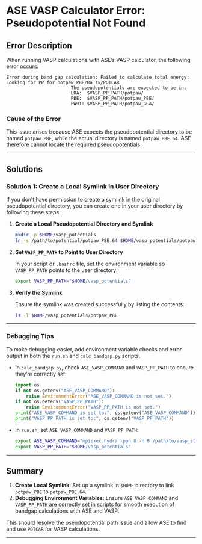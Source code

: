 # ASE VASP Calculator Error: Pseudopotential Not Found

## Error Description

When running VASP calculations with ASE’s VASP calculator, the following error occurs:

```plaintext
Error during band gap calculation: Failed to calculate total energy: Looking for PP for potpaw_PBE/Ba_sv/POTCAR
                        The pseudopotentials are expected to be in:
                        LDA:  $VASP_PP_PATH/potpaw/
                        PBE:  $VASP_PP_PATH/potpaw_PBE/
                        PW91: $VASP_PP_PATH/potpaw_GGA/
```

### Cause of the Error

This issue arises because ASE expects the pseudopotential directory to be named `potpaw_PBE`, while the actual directory is named `potpaw_PBE.64`. ASE therefore cannot locate the required pseudopotentials.

---

## Solutions

### Solution 1: Create a Local Symlink in User Directory

If you don’t have permission to create a symlink in the original pseudopotential directory, you can create one in your user directory by following these steps:

1. **Create a Local Pseudopotential Directory and Symlink**

   ```bash
   mkdir -p $HOME/vasp_potentials
   ln -s /path/to/potential/potpaw_PBE.64 $HOME/vasp_potentials/potpaw_PBE
   ```

2. **Set `VASP_PP_PATH` to Point to User Directory**

   In your script or `.bashrc` file, set the environment variable so `VASP_PP_PATH` points to the user directory:

   ```bash
   export VASP_PP_PATH="$HOME/vasp_potentials"
   ```

3. **Verify the Symlink**

   Ensure the symlink was created successfully by listing the contents:

   ```bash
   ls -l $HOME/vasp_potentials/potpaw_PBE
   ```

---

### Debugging Tips

To make debugging easier, add environment variable checks and error output in both the `run.sh` and `calc_bandgap.py` scripts.

- In `calc_bandgap.py`, check `ASE_VASP_COMMAND` and `VASP_PP_PATH` to ensure they’re correctly set:

  ```python
  import os
  if not os.getenv("ASE_VASP_COMMAND"):
      raise EnvironmentError("ASE_VASP_COMMAND is not set.")
  if not os.getenv("VASP_PP_PATH"):
      raise EnvironmentError("VASP_PP_PATH is not set.")
  print("ASE_VASP_COMMAND is set to:", os.getenv("ASE_VASP_COMMAND"))
  print("VASP_PP_PATH is set to:", os.getenv("VASP_PP_PATH"))
  ```

- In `run.sh`, set `ASE_VASP_COMMAND` and `VASP_PP_PATH`:

  ```bash
  export ASE_VASP_COMMAND="mpiexec.hydra -ppn 8 -n 8 /path/to/vasp_std"
  export VASP_PP_PATH="$HOME/vasp_potentials"
  ```

---

## Summary

1. **Create Local Symlink**: Set up a symlink in `$HOME` directory to link `potpaw_PBE` to `potpaw_PBE.64`.
2. **Debugging Environment Variables**: Ensure `ASE_VASP_COMMAND` and `VASP_PP_PATH` are correctly set in scripts for smooth execution of bandgap calculations with ASE and VASP.

This should resolve the pseudopotential path issue and allow ASE to find and use `POTCAR` for VASP calculations.

---
